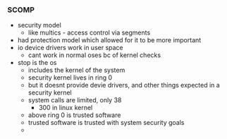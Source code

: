 ### SCOMP
- security model
	- like multics - access control via segments
- had protection model which allowed for it to be more important
- io device drivers work in user space
	- cant work in normal oses bc of kernel checks
- stop is the os
	- includes the kernel of the system
	- security kernel lives in ring 0
	- but it doesnt provide devie drivers, and other things expected in a security kernel
	- system calls are limited, only 38
		- 300 in linux kernel
	- above ring 0 is trusted software
	- trusted software is trusted with system security goals
	- 